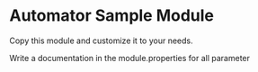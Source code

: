 Automator Sample Module
=======================

Copy this module and customize it to your needs.

Write a documentation in the module.properties for all parameter